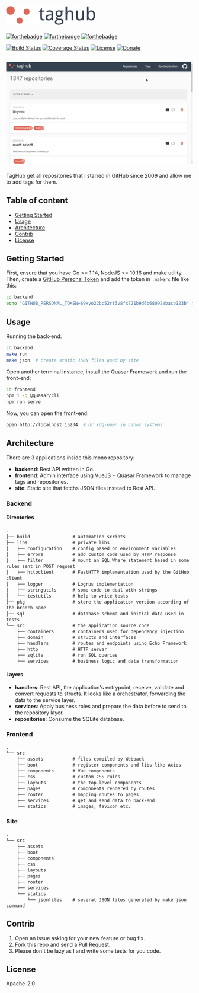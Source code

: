 [![TagHub](resources/logo.png)](https://taghub.netlify.com)
-----

[![forthebadge](https://forthebadge.com/images/badges/made-with-go.svg)](https://golang.org)
[![forthebadge](https://forthebadge.com/images/badges/made-with-vue.svg)](https://quasar.dev)
[![forthebadge](https://forthebadge.com/images/badges/contains-technical-debt.svg)]()

[![Build Status](https://travis-ci.com/gustavohenrique/taghub.svg?branch=master)](https://travis-ci.com/gustavohenrique/taghub)
[![Coverage Status](https://coveralls.io/repos/github/gustavohenrique/taghub/badge.svg?branch=master)](https://coveralls.io/github/gustavohenrique/taghub?branch=master)
[![License](https://img.shields.io/badge/License-Apache%202.0-blue.svg)](https://opensource.org/licenses/Apache-2.0)
[![Donate](https://img.shields.io/badge/Donate-PayPal-green.svg)](https://www.paypal.com/cgi-bin/webscr?cmd=_donations&business=CLK3RJCCUNSR2&currency_code=USD&source=url)

[![demo](resources/demo.gif)]()
---

TagHub get all repositories that I starred in GitHub since 2009 and allow me to add tags for them.

## Table of content

- [Getting Started](#getting-started)
- [Usage](#usage)
- [Architecture](#architecture)
- [Contrib](#contrib)
- [License](#license)

## Getting Started

First, ensure that you have Go >= 1.14, NodeJS >= 10.16 and make utility.
Then, create a [GitHub Personal Token](https://github.com/settings/tokens/new) and
add the token in `.makerc` file like this:

```sh
cd backend
echo "GITHUB_PERSONAL_TOKEN=69xyo22bc52rt3v8fx721b9d6b68092abacb123b" > .makerc
```

## Usage

Running the back-end:

```sh
cd backend
make run
make json  # create static JSON files used by site
```

Open another terminal instance, install the Quasar Framework and run the front-end:

```sh
cd frontend
npm i -g @quasar/cli
npm run serve
```

Now, you can open the front-end:

```sh
open http://localhost:15234  # or xdg-open in Linux systems
```

## Architecture

There are 3 applications inside this mono repository:

- **backend**: Rest API written in Go.
- **frontend**: Admin interface using VueJS + Quasar Framework to manage tags and repositories.
- **site**: Static site that fetchs JSON files instead to Rest API.

### Backend

#### Directories

```
.
├── build                # automation scripts
├── libs                 # private libs
│   ├── configuration    # config based on environment variables
│   ├── errors           # add custom code used by HTTP response
│   ├── filter           # mount an SQL Where statement based in some rules sent in POST request
│   ├── httpclient       # FastHTTP implementation used by the GitHub client
│   ├── logger           # Logrus implementation
│   ├── stringutils      # some code to deal with strings
│   └── testutils        # help to write tests
├── pkg                  # store the application version according of the branch name
├── sql                  # database schema and initial data used in tests
└── src                  # the application source code
    ├── containers       # containers used for dependency injection
    ├── domain           # structs and interfaces
    ├── handlers         # routes and endpoints using Echo Framework
    ├── http             # HTTP server
    ├── sqlite           # run SQL queries
    └── services         # business logic and data transformation
```

#### Layers

- **handlers**: Rest API, the application's entrypoint, receive, validate and convert requests to structs. It looks like a orchestrator, forwarding the data to the service layer.
- **services**: Apply business roles and prepare the data before to send to the repository layer.
- **repositories**: Consume the SQLite database.

### Frontend

```
.
└── src
    ├── assets           # files compiled by Webpack
    ├── boot             # register components and libs like Axios
    ├── components       # Vue components
    ├── css              # custom CSS rules
    ├── layouts          # the top-level components
    ├── pages            # components rendered by routes
    ├── router           # mapping routes to pages
    ├── services         # get and send data to back-end
    └── statics          # images, favicon etc.
```

### Site

```
.
└── src
    ├── assets
    ├── boot
    ├── components
    ├── css
    ├── layouts
    ├── pages
    ├── router
    ├── services
    └── statics
        └── jsonfiles    # several JSON files generated by make json command
```

## Contrib

1. Open an issue asking for your new feature or bug fix.
2. Fork this repo and send a Pull Request.
3. Please don't be lazy as I and write some tests for you code.

## License

Apache-2.0
